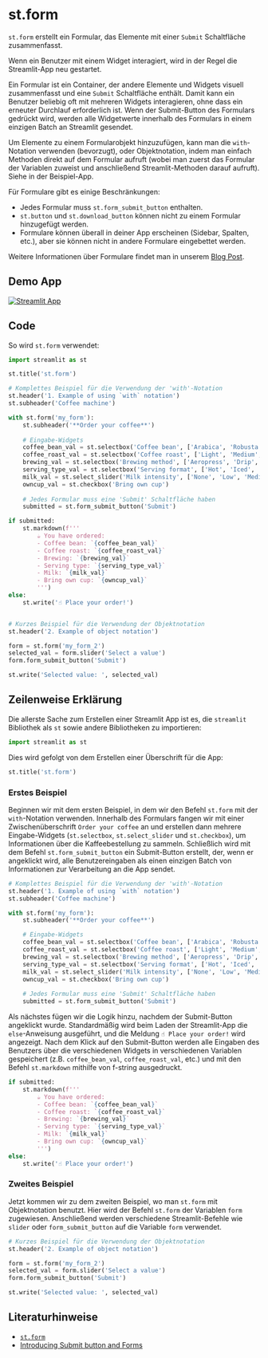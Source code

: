 # st.form

`st.form` erstellt ein Formular, das Elemente mit einer `Submit` Schaltfläche zusammenfasst.

Wenn ein Benutzer mit einem Widget interagiert, wird in der Regel die Streamlit-App neu gestartet.

Ein Formular ist ein Container, der andere Elemente und Widgets visuell zusammenfasst und eine `Submit` Schaltfläche enthält. Damit kann ein Benutzer beliebig oft mit mehreren Widgets interagieren, ohne dass ein erneuter Durchlauf erforderlich ist. Wenn der Submit-Button des Formulars gedrückt wird, werden alle Widgetwerte innerhalb des Formulars in einem einzigen Batch an Streamlit gesendet.

Um Elemente zu einem Formularobjekt hinzuzufügen, kann man die `with`-Notation verwenden (bevorzugt), oder Objektnotation, indem man einfach Methoden direkt auf dem Formular aufruft (wobei man zuerst das Formular der Variablen zuweist und anschließend Streamlit-Methoden darauf aufruft). Siehe in der Beispiel-App.

Für Formulare gibt es einige Beschränkungen:
- Jedes Formular muss `st.form_submit_button` enthalten.
- `st.button` und `st.download_button` können nicht zu einem Formular hinzugefügt werden.
- Formulare können überall in deiner App erscheinen (Sidebar, Spalten, etc.), aber sie können nicht in andere Formulare eingebettet werden.

Weitere Informationen über Formulare findet man in unserem [Blog Post](https://blog.streamlit.io/introducing-submit-button-and-forms/).

## Demo App

[![Streamlit App](https://static.streamlit.io/badges/streamlit_badge_black_white.svg)](https://share.streamlit.io/dataprofessor/st.form/)

## Code
So wird `st.form` verwendet:
```python
import streamlit as st

st.title('st.form')

# Komplettes Beispiel für die Verwendung der 'with'-Notation
st.header('1. Example of using `with` notation')
st.subheader('Coffee machine')

with st.form('my_form'):
    st.subheader('**Order your coffee**')
    
    # Eingabe-Widgets
    coffee_bean_val = st.selectbox('Coffee bean', ['Arabica', 'Robusta'])
    coffee_roast_val = st.selectbox('Coffee roast', ['Light', 'Medium', 'Dark'])
    brewing_val = st.selectbox('Brewing method', ['Aeropress', 'Drip', 'French press', 'Moka pot', 'Siphon'])
    serving_type_val = st.selectbox('Serving format', ['Hot', 'Iced', 'Frappe'])
    milk_val = st.select_slider('Milk intensity', ['None', 'Low', 'Medium', 'High'])
    owncup_val = st.checkbox('Bring own cup')
    
    # Jedes Formular muss eine 'Submit' Schaltfläche haben
    submitted = st.form_submit_button('Submit')

if submitted:
    st.markdown(f'''
        ☕ You have ordered:
        - Coffee bean: `{coffee_bean_val}`
        - Coffee roast: `{coffee_roast_val}`
        - Brewing: `{brewing_val}`
        - Serving type: `{serving_type_val}`
        - Milk: `{milk_val}`
        - Bring own cup: `{owncup_val}`
        ''')
else:
    st.write('☝️ Place your order!')


# Kurzes Beispiel für die Verwendung der Objektnotation
st.header('2. Example of object notation')

form = st.form('my_form_2')
selected_val = form.slider('Select a value')
form.form_submit_button('Submit')

st.write('Selected value: ', selected_val)
```

## Zeilenweise Erklärung
Die allerste Sache zum Erstellen einer Streamlit App ist es, die `streamlit` Bibliothek als `st` sowie andere Bibliotheken zu importieren:
```python
import streamlit as st
```

Dies wird gefolgt von dem Erstellen einer Überschrift für die App:
```python
st.title('st.form')
```

### Erstes Beispiel
Beginnen wir mit dem ersten Beispiel, in dem wir den Befehl `st.form` mit der `with`-Notation verwenden. Innerhalb des Formulars fangen wir mit einer Zwischenüberschrift `Order your coffee` an und erstellen dann mehrere Eingabe-Widgets (`st.selectbox`, `st.select_slider` und `st.checkbox`), um Informationen über die Kaffeebestellung zu sammeln. Schließlich wird mit dem Befehl `st.form_submit_button` ein Submit-Button erstellt, der, wenn er angeklickt wird, alle Benutzereingaben als einen einzigen Batch von Informationen zur Verarbeitung an die App sendet.

```python
# Komplettes Beispiel für die Verwendung der 'with'-Notation
st.header('1. Example of using `with` notation')
st.subheader('Coffee machine')

with st.form('my_form'):
    st.subheader('**Order your coffee**')

    # Eingabe-Widgets
    coffee_bean_val = st.selectbox('Coffee bean', ['Arabica', 'Robusta'])
    coffee_roast_val = st.selectbox('Coffee roast', ['Light', 'Medium', 'Dark'])
    brewing_val = st.selectbox('Brewing method', ['Aeropress', 'Drip', 'French press', 'Moka pot', 'Siphon'])
    serving_type_val = st.selectbox('Serving format', ['Hot', 'Iced', 'Frappe'])
    milk_val = st.select_slider('Milk intensity', ['None', 'Low', 'Medium', 'High'])
    owncup_val = st.checkbox('Bring own cup')
    
    # Jedes Formular muss eine 'Submit' Schaltfläche haben
    submitted = st.form_submit_button('Submit')
```

Als nächstes fügen wir die Logik hinzu, nachdem der Submit-Button angeklickt wurde. Standardmäßig wird beim Laden der Streamlit-App die `else`-Anweisung ausgeführt, und die Meldung `☝️ Place your order!` wird angezeigt. Nach dem Klick auf den Submit-Button werden alle Eingaben des Benutzers über die verschiedenen Widgets in verschiedenen Variablen gespeichert (z.B. `coffee_bean_val`, `coffee_roast_val`, etc.) und mit den Befehl `st.markdown` mithilfe von f-string ausgedruckt.

```python
if submitted:
    st.markdown(f'''
        ☕ You have ordered:
        - Coffee bean: `{coffee_bean_val}`
        - Coffee roast: `{coffee_roast_val}`
        - Brewing: `{brewing_val}`
        - Serving type: `{serving_type_val}`
        - Milk: `{milk_val}`
        - Bring own cup: `{owncup_val}`
        ''')
else:
    st.write('☝️ Place your order!')
```


### Zweites Beispiel
Jetzt kommen wir zu dem zweiten Beispiel, wo man `st.form` mit Objektnotation benutzt. Hier wird der Befehl `st.form` der Variablen `form` zugewiesen. Anschließend werden verschiedene Streamlit-Befehle wie `slider` oder `form_submit_button` auf die Variable `form` verwendet.

```python
# Kurzes Beispiel für die Verwendung der Objektnotation
st.header('2. Example of object notation')

form = st.form('my_form_2')
selected_val = form.slider('Select a value')
form.form_submit_button('Submit')

st.write('Selected value: ', selected_val)
```

## Literaturhinweise
- [`st.form`](https://docs.streamlit.io/library/api-reference/control-flow/st.form)
- [Introducing Submit button and Forms](https://blog.streamlit.io/introducing-submit-button-and-forms/)
